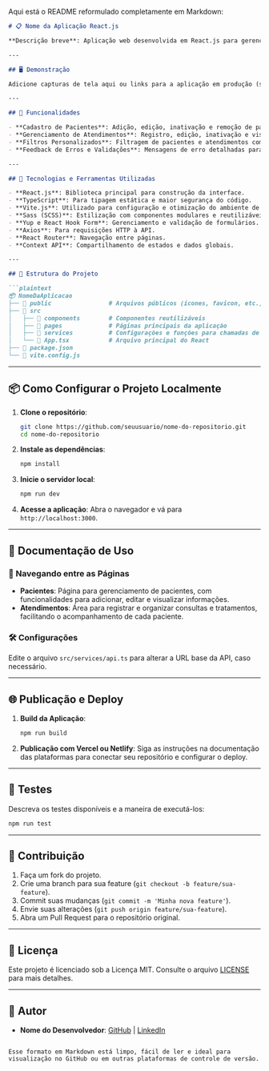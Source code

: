 Aqui está o README reformulado completamente em Markdown:

```markdown
# 📋 Nome da Aplicação React.js

**Descrição breve**: Aplicação web desenvolvida em React.js para gerenciamento de pacientes e atendimentos, proporcionando uma interface intuitiva e funcional para controle clínico.

---

## 🖥️ Demonstração

Adicione capturas de tela aqui ou links para a aplicação em produção (se disponível).

---

## 🧩 Funcionalidades

- **Cadastro de Pacientes**: Adição, edição, inativação e remoção de pacientes, com controle de informações pessoais e endereço.
- **Gerenciamento de Atendimentos**: Registro, edição, inativação e visualização de consultas e tratamentos para cada paciente.
- **Filtros Personalizados**: Filtragem de pacientes e atendimentos com base em critérios como status e data.
- **Feedback de Erros e Validações**: Mensagens de erro detalhadas para guiar o usuário em caso de inconsistências ou erros.

---

## 🚀 Tecnologias e Ferramentas Utilizadas

- **React.js**: Biblioteca principal para construção da interface.
- **TypeScript**: Para tipagem estática e maior segurança do código.
- **Vite.js**: Utilizado para configuração e otimização do ambiente de desenvolvimento.
- **Sass (SCSS)**: Estilização com componentes modulares e reutilizáveis.
- **Yup e React Hook Form**: Gerenciamento e validação de formulários.
- **Axios**: Para requisições HTTP à API.
- **React Router**: Navegação entre páginas.
- **Context API**: Compartilhamento de estados e dados globais.

---

## 📂 Estrutura do Projeto

```plaintext
📦 NomeDaAplicacao
├── 📂 public                # Arquivos públicos (ícones, favicon, etc.)
├── 📂 src
│   ├── 📂 components        # Componentes reutilizáveis
│   ├── 📂 pages             # Páginas principais da aplicação
│   ├── 📂 services          # Configurações e funções para chamadas de API
│   └── 📜 App.tsx           # Arquivo principal do React
├── 📜 package.json
└── 📜 vite.config.js
```

---

## 📦 Como Configurar o Projeto Localmente

1. **Clone o repositório**:

    ```bash
    git clone https://github.com/seuusuario/nome-do-repositorio.git
    cd nome-do-repositorio
    ```

2. **Instale as dependências**:

    ```bash
    npm install
    ```

3. **Inicie o servidor local**:

    ```bash
    npm run dev
    ```

4. **Acesse a aplicação**: Abra o navegador e vá para `http://localhost:3000`.

---

## 📖 Documentação de Uso

### 📌 Navegando entre as Páginas

- **Pacientes**: Página para gerenciamento de pacientes, com funcionalidades para adicionar, editar e visualizar informações.
- **Atendimentos**: Área para registrar e organizar consultas e tratamentos, facilitando o acompanhamento de cada paciente.

### 🛠️ Configurações

Edite o arquivo `src/services/api.ts` para alterar a URL base da API, caso necessário.

---

## 🌐 Publicação e Deploy

1. **Build da Aplicação**:

    ```bash
    npm run build
    ```

2. **Publicação com Vercel ou Netlify**: Siga as instruções na documentação das plataformas para conectar seu repositório e configurar o deploy.

---

## 🧪 Testes

Descreva os testes disponíveis e a maneira de executá-los:

```bash
npm run test
```

---

## 👥 Contribuição

1. Faça um fork do projeto.
2. Crie uma branch para sua feature (`git checkout -b feature/sua-feature`).
3. Commit suas mudanças (`git commit -m 'Minha nova feature'`).
4. Envie suas alterações (`git push origin feature/sua-feature`).
5. Abra um Pull Request para o repositório original.

---

## 📝 Licença

Este projeto é licenciado sob a Licença MIT. Consulte o arquivo [LICENSE](LICENSE) para mais detalhes.

---

## 👤 Autor

- **Nome do Desenvolvedor**: [GitHub](https://github.com/seuusuario) | [LinkedIn](https://linkedin.com/in/seulinkedin)
```

Esse formato em Markdown está limpo, fácil de ler e ideal para visualização no GitHub ou em outras plataformas de controle de versão.
